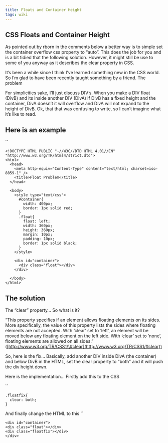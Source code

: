 ```yaml
---
title: Floats and Container Height
tags: wiki
---
```


CSS Floats and Container Height
-------------------------------

As pointed out by rborn in the comments below a better way is to simple
set the container overflow css property to “auto”. This does the job for
you and is a bit tidied that the following solution. However, it might
still be use to some of you anyway as it describes the clear property in
CSS.

It’s been a while since I think I’ve learned something new in the CSS
world. So I’m glad to have been recently taught something by a friend.
The problem

For simplicities sake, I’ll just discuss DIV’s. When you make a DIV
float (DivB) and its inside another DIV (DivA) if DivB has a fixed
height and the container, DivA doesn’t it will overflow and DivA will
not expand to the height of DivB. Ok, that that was confusing to write,
so I can’t imagine what it’s like to read.

Here is an example
------------------

``

    <!DOCTYPE HTML PUBLIC "-//W3C//DTD HTML 4.01//EN" "http://www.w3.org/TR/html4/strict.dtd">
    <html>
      <head>
        <meta http-equiv="Content-Type" content="text/html; charset=iso-8859-1" />
        <title>Float Problem</title>
      </head>

      <body>
        <style type="text/css">
          #container{
            width: 400px;
            border: 1px solid red;
          }
          .float{
            float: left;
            width: 360px;
            height: 360px;
            margin: 10px;
            padding: 10px;
            border: 1px solid black;
          }
        </style>

        <div id="container">
          <div class="float"></div>
        </div>

      </body>
    </html>

The solution
------------

The “clear” property… So what is it?

“This property specifies if an element allows floating elements on its
sides. More specifically, the value of this property lists the sides
where floating elements are not accepted. With ‘clear’ set to ‘left’, an
element will be moved below any floating element on the left side. With
‘clear’ set to ‘none’, floating elements are allowed on all sides.”
([http://www.w3.org/TR/CSS1/\#clear](http://www.w3.org/TR/CSS1/#clear))

So, here is the fix… Basically, add another DIV inside DivA (the
container) and below DivB in the HTML, set the clear property to “both”
and it will push the div height down.

Here is the implementation… Firstly add this to the CSS

``

    .floatfix{
      clear: both;
    }

And finally change the HTML to this ``

    <div id="container">
    <div class="float"></div>
    <div class="floatfix"></div>
    </div>

